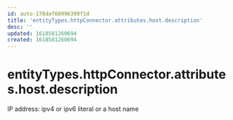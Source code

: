 ```yaml
---
id: auto-178daf60996390f1d
title: 'entityTypes.httpConnector.attributes.host.description'
desc: ''
updated: 1618581260694
created: 1618581260694
---
```

# entityTypes.httpConnector.attributes.host.description

IP address: ipv4 or ipv6 literal or a host name